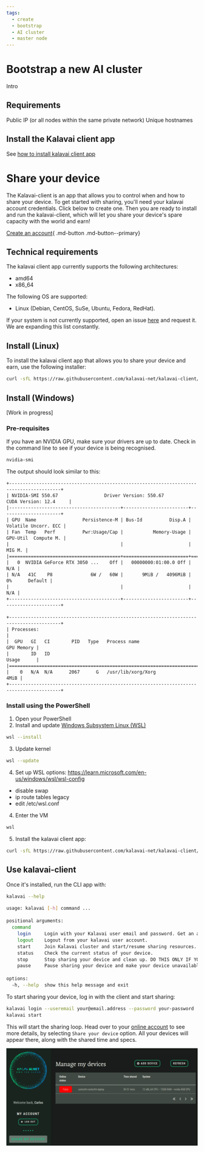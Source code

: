 ```yaml
---
tags:
  - create
  - bootstrap
  - AI cluster
  - master node
---
```


# Bootstrap a new AI cluster

Intro

## Requirements

Public IP (or all nodes within the same private network)
Unique hostnames


## Install the Kalavai client app

See [how to install kalavai client app](install.md)



# Share your device

The Kalavai-client is an app that allows you to control when and how to share your device. To get started with sharing, you'll need your kalavai account credentials. Click below to create one. Then you are ready to install and run the kalavai-client, which will let you share your device's spare capacity with the world and earn!

[Create an account](https://platform.kalavai.net){ .md-button .md-button--primary}

## Technical requirements

The kalavai client app currently supports the following architectures:

- amd64
- x86_64

The following OS are supported:

- Linux (Debian, CentOS, SuSe, Ubuntu, Fedora, RedHat).

If your system is not currently supported, open an issue [here](https://github.com/kalavai-net/kalavai-client/issues) and request it. We are expanding this list constantly.


## Install (Linux)

To install the kalavai client app that allows you to share your device and earn, use the following installer:

```bash
curl -sfL https://raw.githubusercontent.com/kalavai-net/kalavai-client/main/scripts/install_client.sh | bash -
```

## Install (Windows)

[Work in progress]

### Pre-requisites

If you have an NVIDIA GPU, make sure your drivers are up to date. Check in the command line to see if your device is being recognised. 
```bash
nvidia-smi
```

The output should look similar to this:
```
+-----------------------------------------------------------------------------------------+
| NVIDIA-SMI 550.67                 Driver Version: 550.67         CUDA Version: 12.4     |
|-----------------------------------------+------------------------+----------------------+
| GPU  Name                 Persistence-M | Bus-Id          Disp.A | Volatile Uncorr. ECC |
| Fan  Temp   Perf          Pwr:Usage/Cap |           Memory-Usage | GPU-Util  Compute M. |
|                                         |                        |               MIG M. |
|=========================================+========================+======================|
|   0  NVIDIA GeForce RTX 3050 ...    Off |   00000000:01:00.0 Off |                  N/A |
| N/A   41C    P8              6W /   60W |       9MiB /   4096MiB |      0%      Default |
|                                         |                        |                  N/A |
+-----------------------------------------+------------------------+----------------------+
                                                                                         
+-----------------------------------------------------------------------------------------+
| Processes:                                                                              |
|  GPU   GI   CI        PID   Type   Process name                              GPU Memory |
|        ID   ID                                                               Usage      |
|=========================================================================================|
|    0   N/A  N/A      2067      G   /usr/lib/xorg/Xorg                              4MiB |
+-----------------------------------------------------------------------------------------+
```


### Install using the PowerShell

1. Open your PowerShell
2. Install and update [Windows Subsystem Linux (WSL)](https://learn.microsoft.com/en-us/windows/wsl/install)
```bash
wsl --install
```

3. Update kernel
```bash
wsl --update
```

4. Set up WSL options: https://learn.microsoft.com/en-us/windows/wsl/wsl-config
- disable swap
- ip route tables legacy
- edit /etc/wsl.conf

4. Enter the VM
```bash
wsl
```

5. Install the kalavai client app:
```bash
curl -sfL https://raw.githubusercontent.com/kalavai-net/kalavai-client/main/scripts/install_client.sh | bash -
```



## Use kalavai-client

Once it's installed, run the CLI app with:

```bash
kalavai --help
```

```bash
usage: kalavai [-h] command ...

positional arguments:
  command
    login     Login with your Kalavai user email and password. Get an account from https://platform.kalavai.net
    logout    Logout from your kalavai user account.
    start     Join Kalavai cluster and start/resume sharing resources.
    status    Check the current status of your device.
    stop      Stop sharing your device and clean up. DO THIS ONLY IF YOU WANT TO REMOVE KALAVAI-CLIENT from your device.
    pause     Pause sharing your device and make your device unavailable for kalavai scheduling.

options:
  -h, --help  show this help message and exit
```

To start sharing your device, log in with the client and start sharing:

```bash
kalavai login --useremail your@email.address --password your-password
kalavai start
```


This will start the sharing loop. Head over to your [online account](http://platform.kalavai.net) to see more details, by selecting `Share your device` option. All your devices will appear there, along with the shared time and specs.

![Share status](assets/images/share_status.png)
